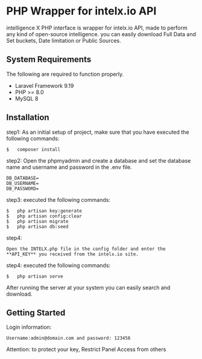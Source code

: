 # PHP Wrapper for intelx.io API

intelligence X PHP interface is wrapper for intelx.io API, made to perform any kind of open-source intelligence. you can easily download Full Data and Set buckets, Date limitation or Public Sources.


## System Requirements

The following are required to function properly.

*   Laravel Framework 9.19
*   PHP >= 8.0
*   MySQL 8




## Installation
 
step1:
As an initial setup of project, make sure that you have executed the following commands:

``` shell
$   composer install
```
step2:
Open the phpmyadmin and create a database and set the database name and username and password in the .env file.

    DB_DATABASE=  
    DB_USERNAME=  
    DB_PASSWORD=

step3:
executed the following commands:
``` shell
$   php artisan key:generate
$   php artisan config:clear
$   php artisan migrate
$   php artisan db:seed
```
step4:

    Open the INTELX.php file in the config folder and enter the **API_KEY** you received from the intelx.io site.

step4:
executed the following commands:

    $   php artisan serve

After running the server at your system you can easily search and download.

## Getting Started
Login information: 

	Username:admin@domain.com and password: 123456
	
Attention:
to protect your key, Restrict Panel Access from others
